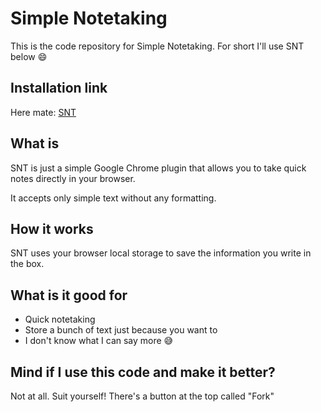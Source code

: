 # Simple Notetaking
This is the code repository for Simple Notetaking. For short I'll use SNT below :smile:

## Installation link
Here mate: [SNT](https://goo.gl/RNiFFj)

## What is
SNT is just a simple Google Chrome plugin that allows you to take quick notes directly in your browser.

It accepts only simple text without any formatting.

## How it works
SNT uses your browser local storage to save the information you write in the box.

## What is it good for
- Quick notetaking
- Store a bunch of text just because you want to
- I don't know what I can say more :sweat_smile:

## Mind if I use this code and make it better?
Not at all. Suit yourself! There's a button at the top called "Fork"